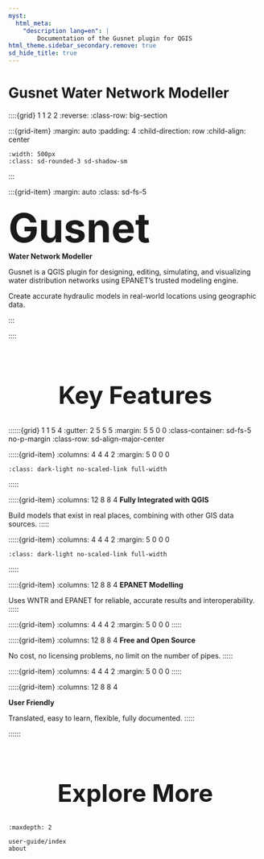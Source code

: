 ```yaml
---
myst:
  html_meta:
    "description lang=en": |
        Documentation of the Gusnet plugin for QGIS
html_theme.sidebar_secondary.remove: true
sd_hide_title: true
---
```

<style>
h2 {
  text-align: center;
  margin-top: 5rem;
  margin-bottom: 2rem;
  font-size: 3rem;
}

.big-section {
  min-height: 80vh
}
.bd-main .bd-content .bd-article-container {
  max-width: 100%;  /* default is 60em */
}

.bd-container::before {
  content: "";
  position: absolute;
  top: 0; left: 50%; right: 0; bottom: 0;
  background: url('_static/network.png') no-repeat right top;
  background-size: contain;
  opacity: 0.3;
  pointer-events: none;
  z-index: -1
}

.full-width {
  width: 100%;
  height: fit-content;
  max-height:8rem;
}

.no-p-margin p {
  margin-bottom: 0
}

</style>

# Gusnet Water Network Modeller


::::{grid} 1 1 2 2
:reverse:
:class-row: big-section

:::{grid-item}
:margin: auto
:padding: 4
:child-direction: row
:child-align: center

```{image} _static/nice-output5.jpg
:width: 500px
:class: sd-rounded-3 sd-shadow-sm
```
:::

:::{grid-item}
:margin: auto
:class: sd-fs-5


  <h1 style="font-size: 80px; font-weight: bold;margin: 0">Gusnet</h1>
  <div style="font-weight: bold; margin-top: 0;" class="h3">Water Network Modeller</div>

  Gusnet is a QGIS plugin for designing, editing, simulating, and visualizing water distribution networks using EPANET’s trusted modeling engine.

  Create accurate hydraulic models in real-world locations using geographic data.

:::

::::



## Key Features


::::::{grid} 1 1 5 4
:gutter: 2 5 5 5
:margin: 5 5 0 0
:class-container: sd-fs-5 no-p-margin
:class-row: sd-align-major-center

:::::{grid-item}
:columns: 4 4 4 2
:margin: 5 0 0 0
```{image} _static/QGIS_logo_minimal.svg
:class: dark-light no-scaled-link full-width
```
:::::

:::::{grid-item}
:columns: 12 8 8 4
**Fully Integrated with QGIS**

Build models that exist in real places, combining with other GIS data sources.
:::::

:::::{grid-item}
:columns: 4 4 4 2
:margin: 5 0 0 0
```{image} _static/wntr-logo.svg
:class: dark-light no-scaled-link full-width
```
:::::

:::::{grid-item}
:columns: 12 8 8 4
**EPANET Modelling**

Uses WNTR and EPANET for reliable, accurate results and interoperability.
:::::

:::::{grid-item}
:columns: 4 4 4 2
:margin: 5 0 0 0
<i class="fa-solid fa-code full-width"></i>
:::::

:::::{grid-item}
:columns: 12 8 8 4
**Free and Open Source**

No cost, no licensing problems, no limit on the number of pipes.
:::::

:::::{grid-item}
:columns: 4 4 4 2
:margin: 5 0 0 0
<i class="fa-regular fa-smile full-width"></i>
:::::

:::::{grid-item}
:columns: 12 8 8 4

**User Friendly**

Translated, easy to learn, flexible, fully documented.
:::::

::::::



## Explore More


```{toctree}
:maxdepth: 2

user-guide/index
about
```

